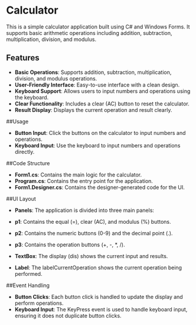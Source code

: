 # Calculator
This is a simple calculator application built using C# and Windows Forms. It supports basic arithmetic operations including addition, subtraction, multiplication, division, and modulus.

## Features

- **Basic Operations**: Supports addition, subtraction, multiplication, division, and modulus operations.
- **User-Friendly Interface**: Easy-to-use interface with a clean design.
- **Keyboard Support**: Allows users to input numbers and operations using the keyboard.
- **Clear Functionality**: Includes a clear (AC) button to reset the calculator.
- **Result Display**: Displays the current operation and result clearly.
  
##Usage

- **Button Input**: Click the buttons on the calculator to input numbers and operations.
- **Keyboard Input**: Use the keyboard to input numbers and operations directly.
  
 ##Code Structure
 
- **Form1.cs**: Contains the main logic for the calculator.
- **Program.cs**: Contains the entry point for the application.
- **Form1.Designer.cs**: Contains the designer-generated code for the UI.

##UI Layout

- **Panels**: The application is divided into three main panels:

- **p1**: Contains the equal (=), clear (AC), and modulus (%) buttons.
- **p2**: Contains the numeric buttons (0-9) and the decimal point (.).
- **p3**: Contains the operation buttons (+, -, *, /).
- **TextBox**: The display (dis) shows the current input and results.

- **Label**: The labelCurrentOperation shows the current operation being performed.

##Event Handling
- **Button Clicks**: Each button click is handled to update the display and perform operations.
- **Keyboard Input**: The KeyPress event is used to handle keyboard input, ensuring it does not duplicate button clicks.
